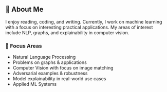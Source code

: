 ## 👋 About Me

I enjoy reading, coding, and writing. Currently, I work on machine learning with a focus on interesting practical applications. My areas of interest include NLP, graphs, and explainability in computer vision.

### 📑 Focus Areas

* Natural Language Processing
* Problems on graphs & applications
* Computer Vision with focus on image matching
* Adversarial examples & robustness
* Model explainability in real-world use cases
* Applied ML Systems

